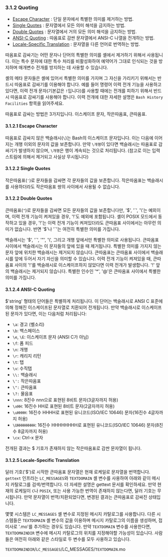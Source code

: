 ### 3.1.2 Quoting
- [Escape Character](chapter_3_1_2.html#3121-escape-character) : 단일 문자에서 특별한 의미를 제거하는 방법.
- [Single Quotes](chapter_3_1_2.html#3122-single-quotes) : 문자열에서 모든 의미 해석을 금지하는 방법.
- [Double Quotes](chapter_3_1_2.html#3122-double-quotes) : 문자열에서 거의 모든 의미 해석을 금지하는 방법.
- [ANSI-C Quoting](chapter_3_1_2.html#3124-ansi-c-quoting) : 따옴표로 감싼 문자열에서 ANSI-C 나열을 전개하는 방법.
- [Locale-Specific Translation](chapter_3_1_2.html#3125-locale-specific-translation) : 문자열을 다른 언어로 번역하는 방법.

따옴표로 감싸기는 어떤 문자나 단어의 특별한 의미를 셸에서 제거하기 위해서 사용됩니다. 이는 특수 문자에 대한 특수 처리를 비활성화하여 예약어가 그대로 인식되는 것을 방지하며 매개변수 전개를 방지하는 데 사용할 수 있습니다.

셸의 메타 문자들은 셸에 있어서 특별한 의미를 가지며 그 자신을 가리키기 위해서는 반드시 따옴표로 감싸기를 이용해야 합니다. 예를 들어 명령어 이력 전개 기능을 사용하고 있다면, 이력 전개 문자(기본값은 `!`입니다)를 사용할 때에는 전개를 피하기 위해서 반드시 따옴표로 감싸기를 사용해야 합니다. 이력 전개에 대한 자세한 설명은 `Bash History Facilities` 항목을 읽어주세요.

따옴표로 감싸는 방법은 3가지입니다. 이스케이프 문자, 작은따옴표, 큰따옴표.

#### 3.1.2.1 Escape Character

따옴표로 감싸지 않은 백슬래시(`\`)는 Bash의 이스케이프 문자입니다. 이는 다음에 이어지는 개행 이외의 문자의 값을 보존합니다. 만약 `\개행`이 있다면 백슬래시는 따옴표로 감싸기가 발생하지 않으며, `\개행`은 행이 계속되는 것으로 처리됩니다. (참고로 이는 입력 스트림에 의해서 제거되고 사실상 무시됩니다)

#### 3.1.2.2 Single Quotes

작은따옴표(`'`)로 문자들을 감싸면 각 문자들의 값을 보존합니다. 작은따옴표는 백슬래시를 사용하더라도 작은따옴표 쌍의 사이에서 사용될 수 없습니다.

#### 3.1.2.2 Double Quotes

큰따옴표(`"`)로 문자들을 감싸면 모든 문자들의 값을 보존합니다만,  '\$', '\`', '\\'는 예외이며, 이력 전개 기능이 켜져있을 경우, '!'도 예외에 포함됩니다. 셸이 POSIX 모드에서 동작하고 있을 경우, '!'는 이력 전개 기능이 켜져있더라도 큰따옴표 사이에서는 아무런 의미가 없습니다. 반면 '\$'나 '\`'는 여전히 특별한 의미를 가집니다.

백슬래시는 '\$', '\`', '\"', '\\', 그리고 개행 앞에서만 특별한 의미로 사용됩니다. 큰따옴표 사이에서 백슬래시는 이 문자들의 앞에 있을 때 제거됩니다. 특별한 의미를 가지지 않는 문자 앞에 위치한 백슬래시는 제거되지 않습니다. 큰따옴표는 큰따옴표 사이에서 백슬래시를 앞에 두어서 자기 자신을 의미할 수 있습니다. 이력 전개 기능이 켜져있을 때, 큰따옴표 사이의 '!'를 백슬래시로 이스케이프하지 않았다면 이력 전개가 발생합니다. '!' 앞의 백슬래시는 제거되지 않습니다.
특별한 인수인 '\*', '@'은 큰따옴표 사이에서 특별한 의미를 가집니다.
#### 3.1.2.4 ANSI-C Quoting

$'string' 형태의 단어들은 특별하게 처리됩니다. 이 단어는 백슬래시로 ANSI C 표준에 의해 정해진 이스케이프된 문자열로 치환되어 전개됩니다. 만약 백슬래시로 이스케이프된 문자가 있다면, 이는 다음처럼 처리됩니다:

- `\a`: 경고 (벨소리)
- `\b`: 백스페이스
- `\e`, `\E`: 이스케이프 문자 (ANSI C가 아님)
- `\f`: 폼 피드
- `\n`: 개행
- `\r`: 캐리지 리턴
- `\t`: 탭
- `\v`: 수직탭
- `\\:` 백슬래시
- `\':` 작은따옴표
- `\":` 큰따옴표
- `\?:` 물음표
- `\nnn`: 8진수 nnn으로 표현된 8비트 문자(3글자까지 허용)
- `\xHH`: 16진수 HH로 표현된 8비트 문자(2글자까지 허용)
- `\uHHHH`: 16진수 HHHH로 표현된 유니코드(ISO/IEC 10646) 문자(16진수 4글자까지 허용)
- `\UHHHHHHHH`: 16진수 HHHHHHHH로 표현된 유니코드(ISO/IEC 10646) 문자(8진수 8글자까지 허용)
- `\cx`: Ctrl-x 문자

전개된 결과는 $ 기호가 존재하지 않는 작은따옴표로 감싼 문자열이 됩니다.
#### 3.1.2.5 Locale-Specific Translation

달러 기호('\$')로 시작한 큰따옴표 문자열은 현재 로케일로 문자열을 번역합니다. `gettext` 인프라는 `LC_MESSAGES`와 `TEXTDOMAIN` 셸 변수를 사용하여 아래와 같이 메시지 카탈로그를 검색/번역합니다. 더 자세한 설명은 gettext 문서를 확인하세요. 만약 현재의 로케일이 `C`나 `POSIX`, 또는 사용 가능한 번역이 존재하지 않는다면, 달러 기호는 무시됩니다. 만약 문자열이 번역/치환되었다면, 변경된 결과는 큰따옴표로 감싸진 상태입니다.

몇몇 시스템은 `LC_MESSAGES` 셸 변수로 지정된 메시지 카탈로그를 사용합니다. 다른 시스템들은 `TEXTDOMAIN` 셸 변수의 값을 이용하며 메시지 카탈로그의 이름을 생성하며, 접미사로 '.mo'를 추가하는 경우도 있습니다. 만약 `TEXTDOMAIN` 변수를 사용한다면, `TEXTDOMAINDIR` 변수에 메시지 카탈로그의 위치를 지정해야할 가능성이 있습니다. 사람들은 여전히 아래와 같은 스타일로 두 변수를 모두 사용하고 있습니다.

`TEXTDOMAINDIR`/`LC_MESSAGES`/LC\_MESSAGES/`TEXTDOMAIN`.mo
